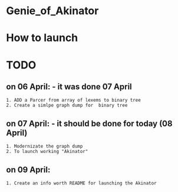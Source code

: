 # Genie_of_Akinator

How to launch
=============

# TODO
## on 06 April: - it was done 07 April
    1. ADD a Parcer from array of lexems to binary tree
    2. Create a simlpe graph dump for  binary tree

## on 07 April: - it should be done for today (08 April)
    1. Modernizate the graph dump   
    2. To launch working "Akinator"

## on 09 April:
    1. Create an info worth README for launching the Akinator
